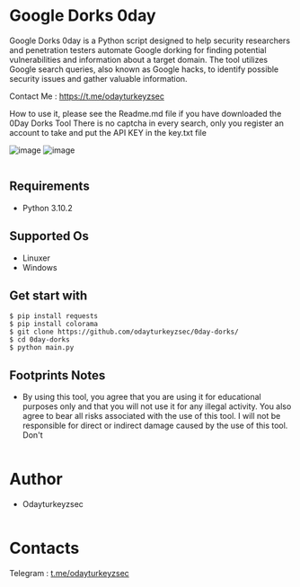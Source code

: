 # Google Dorks 0day 

Google Dorks 0day is a Python script designed to help security researchers and penetration testers automate Google dorking for finding potential vulnerabilities and information about a target domain. The tool utilizes Google search queries, also known as Google hacks, to identify possible security issues and gather valuable information.

Contact Me : https://t.me/odayturkeyzsec

How to use it, please see the Readme.md file if you have downloaded the 0Day Dorks Tool
There is no captcha in every search, only you register an account to take and put the API KEY in the key.txt file

![image](https://github.com/user-attachments/assets/9f447961-4459-4e9e-ab01-d5f16170de82)
![image](https://github.com/user-attachments/assets/de09632d-8cfc-43b2-bbf5-104be4dcce6f)




```
```
## Requirements
- Python 3.10.2 
## Supported Os
- Linuxer
- Windows
## Get start with
```
$ pip install requests
$ pip install colorama
$ git clone https://github.com/odayturkeyzsec/0day-dorks/
$ cd 0day-dorks
$ python main.py
```
## Footprints Notes
- By using this tool, you agree that you are using it for educational purposes only and that you will not use it for any illegal activity. You also agree to bear all risks associated with the use of this tool. I will not be responsible for direct or indirect damage caused by the use of this tool. Don't
```
```
# Author
- Odayturkeyzsec
```
```
# Contacts
Telegram : [t.me/odayturkeyzsec](https://t.me/odayturkeyzsec)
